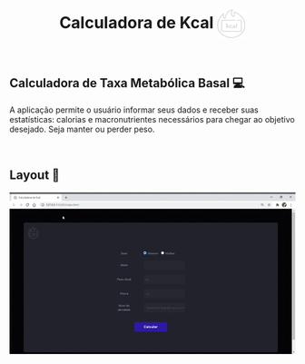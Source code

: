 <h1 align = "center"> Calculadora de Kcal <img src="https://github.com/ItamarJoire/calc-tmb/blob/main/public/img/logo.svg" width="50" height="50" align="center"> </h1>


&nbsp;

## Calculadora de Taxa Metabólica Basal  :computer: 
<p> A aplicação permite o usuário informar seus dados e receber suas estatísticas: calorias e macronutrientes necessários para chegar ao objetivo desejado. Seja manter ou perder peso. </p>


&nbsp;
  
## Layout :bookmark: 
<img src="https://github.com/ItamarJoire/calc-tmb/blob/main/public/img/Calculadora-de-Kcal.gif" align="center"> 


&nbsp;


